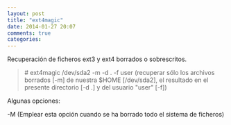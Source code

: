 ```yaml
---
layout: post
title: "ext4magic"
date: 2014-01-27 20:07
comments: true
categories: 
---
```

Recuperación de ficheros ext3 y ext4 borrados o sobrescritos.

>\# ext4magic /dev/sda2 -m -d . -f user (recuperar sólo los archivos borrados [-m] de nuestra $HOME [/dev/sda2], el resultado en el presente directorio [-d .] y del usuario "user" [-f])

Algunas opciones:

-M (Emplear esta opción cuando se ha borrado todo el sistema de ficheros)

